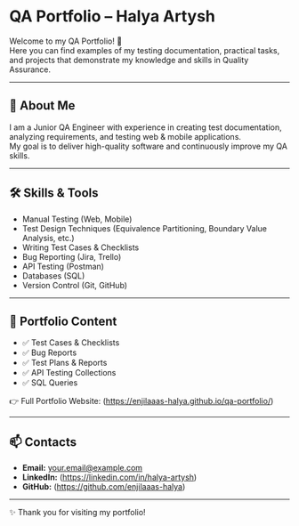 # QA Portfolio – Halya Artysh  

Welcome to my QA Portfolio! 🚀  
Here you can find examples of my testing documentation, practical tasks, and projects that demonstrate my knowledge and skills in Quality Assurance.  

---

## 🌟 About Me  
I am a Junior QA Engineer with experience in creating test documentation, analyzing requirements, and testing web & mobile applications.  
My goal is to deliver high-quality software and continuously improve my QA skills.  

---

## 🛠 Skills & Tools  
- Manual Testing (Web, Mobile)  
- Test Design Techniques (Equivalence Partitioning, Boundary Value Analysis, etc.)  
- Writing Test Cases & Checklists  
- Bug Reporting (Jira, Trello)  
- API Testing (Postman)  
- Databases (SQL)  
- Version Control (Git, GitHub)  

---

## 📂 Portfolio Content  
- ✅ Test Cases & Checklists  
- ✅ Bug Reports  
- ✅ Test Plans & Reports  
- ✅ API Testing Collections  
- ✅ SQL Queries  

👉 Full Portfolio Website: (https://enjilaaas-halya.github.io/qa-portfolio/)  

---

## 📫 Contacts  
- **Email:** your.email@example.com  
- **LinkedIn:** (https://linkedin.com/in/halya-artysh)  
- **GitHub:** (https://github.com/enjilaaas-halya)  

---
✨ Thank you for visiting my portfolio!
